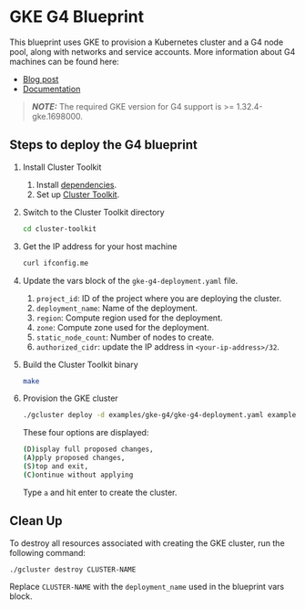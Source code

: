# GKE G4 Blueprint

This blueprint uses GKE to provision a Kubernetes cluster and a G4 node pool, along with networks and service accounts. More information about G4 machines can be found here:
- [Blog post](https://cloud.google.com/blog/products/compute/introducing-g4-vm-with-nvidia-rtx-pro-6000)
- [Documentation](https://cloud.google.com/compute/docs/gpus#rtx-6000-gpus)

> **_NOTE:_** The required GKE version for G4 support is >= 1.32.4-gke.1698000.

## Steps to deploy the G4 blueprint

1. Install Cluster Toolkit
    1. Install [dependencies](https://cloud.google.com/cluster-toolkit/docs/setup/install-dependencies).
    1. Set up [Cluster Toolkit](https://cloud.google.com/cluster-toolkit/docs/setup/configure-environment).
1. Switch to the Cluster Toolkit directory

   ```sh
   cd cluster-toolkit
   ```

1. Get the IP address for your host machine

   ```sh
   curl ifconfig.me
   ```

1. Update the vars block of the `gke-g4-deployment.yaml` file.
    1. `project_id`: ID of the project where you are deploying the cluster.
    1. `deployment_name`: Name of the deployment.
    1. `region`: Compute region used for the deployment.
    1. `zone`: Compute zone used for the deployment.
    1. `static_node_count`: Number of nodes to create.
    1. `authorized_cidr`: update the IP address in `<your-ip-address>/32`.
1. Build the Cluster Toolkit binary

   ```sh
   make
   ```

1. Provision the GKE cluster

   ```sh
   ./gcluster deploy -d examples/gke-g4/gke-g4-deployment.yaml examples/gke-g4/gke-g4.yaml
   ```

   These four options are displayed:

   ```sh
   (D)isplay full proposed changes,
   (A)pply proposed changes,
   (S)top and exit,
   (C)ontinue without applying
   ```

   Type `a` and hit enter to create the cluster.

## Clean Up
To destroy all resources associated with creating the GKE cluster, run the following command:

```sh
./gcluster destroy CLUSTER-NAME
```

Replace `CLUSTER-NAME` with the `deployment_name` used in the blueprint vars block.
